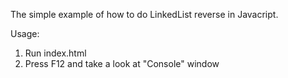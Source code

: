 The simple example of how to do LinkedList reverse in Javacript.

Usage:

1) Run index.html
2) Press F12 and take a look at "Console" window